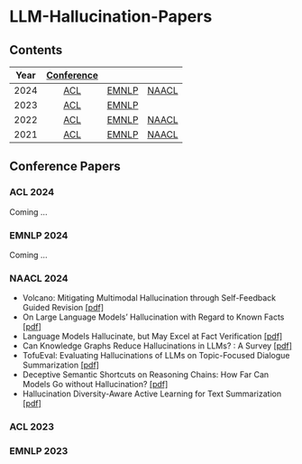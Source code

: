 # LLM-Hallucination-Papers

## Contents

|  Year  | [Conference](#conference-papers) |                      |                      |
| :---:  |    :----:        |        :---:         |        :---:         |
|  2024  | [ACL](#acl-2024) | [EMNLP](#emnlp-2024) | [NAACL](#naacl-2024) |
|  2023  | [ACL](#acl-2023) | [EMNLP](#emnlp-2023) |                      |
|  2022  | [ACL](#acl-2022) | [EMNLP](#emnlp-2022) | [NAACL](#naacl-2022) |
|  2021  | [ACL](#acl-2021) | [EMNLP](#emnlp-2021) | [NAACL](#naacl-2021) |

## Conference Papers

###  ACL 2024
Coming ...
### EMNLP 2024
Coming ...
### NAACL 2024
- Volcano: Mitigating Multimodal Hallucination through Self-Feedback Guided Revision [[pdf]](https://aclanthology.org/2024.naacl-long.23/)
- On Large Language Models’ Hallucination with Regard to Known Facts [[pdf]](https://aclanthology.org/2024.naacl-long.60/)
- Language Models Hallucinate, but May Excel at Fact Verification [[pdf]](https://aclanthology.org/2024.naacl-long.62/)
- Can Knowledge Graphs Reduce Hallucinations in  LLMs? : A Survey [[pdf]](https://aclanthology.org/2024.naacl-long.219/)
- TofuEval: Evaluating Hallucinations of  LLMs on Topic-Focused Dialogue Summarization [[pdf]](https://aclanthology.org/2024.naacl-long.251/)
- Deceptive Semantic Shortcuts on Reasoning Chains: How Far Can Models Go without Hallucination? [[pdf]](https://aclanthology.org/2024.naacl-long.424/)
- Hallucination Diversity-Aware Active Learning for Text Summarization [[pdf]](https://aclanthology.org/2024.naacl-long.479/)

### ACL 2023

### EMNLP 2023

<!--stackedit_data:
eyJoaXN0b3J5IjpbNjA4ODk5MDE3LC00MzU3NzIxMTcsNTcxMz
A4NDk3LDE4NjY3NjEwOTMsLTE0ODI5ODM5MzMsMjg1MzI1ODMw
LC04OTM5MDkyMTIsMzQzMTgyMTE2LC0xMDQwNDYzNzA4LC0xMD
QwNDYzNzA4LDY1MTQwNjU5LDEyMDM3MzExMjIsMjAzNjQwODEw
LDcyOTY3NDg0MCwtODg3MjE1MjQwLDIwOTQyODcwMTYsLTk1Mz
U3NjUwMiwtNjY2NDAzNzMzLDkyNzc5NzExOCwyMTIwMDQyMTUw
XX0=
-->